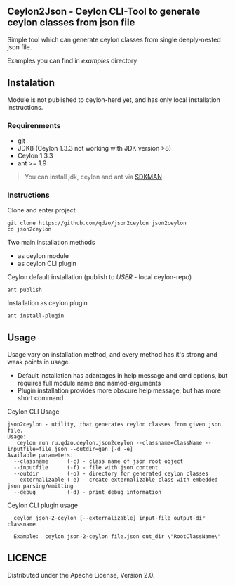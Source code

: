 Ceylon2Json - Ceylon CLI-Tool to generate ceylon classes from json file
---

Simple tool which can generate ceylon classes from single deeply-nested json file.

Examples you can find in *examples* directory

## Instalation

Module is not published to ceylon-herd yet, and has only local installation instructions.

### Requirenments

- git
- JDK8 (Ceylon 1.3.3 not working with JDK version >8)
- Ceylon 1.3.3
- ant >= 1.9

> You can install jdk, ceylon and ant via [SDKMAN](https://sdkman.io/)


### Instructions

Clone and enter project

    git clone https://github.com/qdzo/json2ceylon json2ceylon
    cd json2ceylon

Two main installation methods

- as ceylon module
- as ceylon CLI plugin


Ceylon default installation (publish to *USER* - local ceylon-repo)

    ant publish

Installation as ceylon plugin

    ant install-plugin


## Usage

Usage vary on installation method, and every method has it's strong and weak points in usage.

- Default installation has adantages in help message and cmd options,
  but requires full module name and named-arguments
- Plugin installation provides more obscure help message, but has more short command



Ceylon CLI Usage


    json2ceylon - utility, that generates ceylon classes from given json file.
    Usage:
       ceylon run ru.qdzo.ceylon.json2ceylon --classname=ClassName --inputfile=file.json --outdir=gen [-d -e]
    Available parameters:
      --classname      (-c) - class name of json root object
      --inputfile      (-f) - file with json content
      --outdir         (-o) - directory for generated ceylon classes
      --externalizable (-e) - create externalizable class with embedded json parsing/emitting
      --debug          (-d) - print debug information


Ceylon CLI plugin usage

      ceylon json-2-ceylon [--externalizable] input-file output-dir classname

      Example:  ceylon json-2-ceylon file.json out_dir \"RootClassName\"


## LICENCE

Distributed under the Apache License, Version 2.0.

